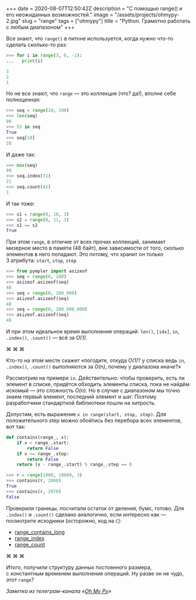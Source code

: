 +++
date = 2020-08-07T12:50:42Z
description = "С помощью range() и его неожиданных возможностей."
image = "/assets/projects/ohmypy-2.jpg"
slug = "range"
tags = ["ohmypy"]
title = "Python. Грамотно работать с любым диапазоном"
+++

Все знают, что `range()` в питоне используется, когда нужно что-то сделать сколько-то раз:

```python
>>> for i in range(3, 0, -1):
...   print(i)

3
2
1
```

Но не все знают, что `range` — это коллекция (что? да!), вполне себе полноценная:

```python
>>> seq = range(10, 100)
>>> len(seq)
90
>>> 52 in seq
True
>>> seq[10]
20
```

И даже так:

```python
>>> max(seq)
99
>>> seq.index(31)
21
>>> seq.count(42)
1
```

И так тоже:

```python
>>> s1 = range(0, 10, 3)
>>> s2 = range(0, 11, 3)
>>> s1 == s2
True
```

При этом `range`, в отличие от всех прочих коллекций, занимает мизерное место в памяти (48 байт), вне зависимости от того, сколько элементов в него попадают. Это потому, что хранит он только 3 атрибута: `start`, `stop`, `step`

```python
>>> from pympler import asizeof
>>> seq = range(0, 100)
>>> asizeof.asizeof(seq)
48
>>> seq = range(0, 100_000)
>>> asizeof.asizeof(seq)
48
>>> seq = range(0, 100_000_000)
>>> asizeof.asizeof(seq)
48
```

И при этом идеальное время выполнения операций: `len()`, `[idx]`, `in`, `.index()`, `.count()` — всё за *O(1)*.

<p class="text-centered">⌘&nbsp;⌘&nbsp;⌘</p>

Кто-то на этом месте скажет «погодите, откуда *O(1)*? у списка ведь `in`, `.index()`, `.count()` выполняются за *O(n)*, почему у диапазона иначе?»

Рассмотрим на примере `in`. Действительно: чтобы проверить, есть ли элемент в списке, придётся обходить элементы списка, пока не найдём искомый — это сложность *O(n)*. Но в случае с диапазоном мы точно знаем первый элемент, последний элемент и шаг. Поэтому разработчики стандартной библиотеки пошли на хитрость.

Допустим, есть выражение `x in range(start, stop, step)`. Для положительного step можно обойтись без перебора всех элементов, вот так:

```python
def contains(range_, x):
    if x < range_.start:
        return False
    if x >= range_.stop:
        return False
    return (x - range_.start) % range_.step == 0

>>> r = range(1000, 10000, 3)
>>> contains(r, 2068)
True
>>> contains(r, 2070)
False
```

Проверили границы, посчитали остаток от деления, бумс, готово. Для `.index()` и `.count()` сделано аналогично, если интересно как — посмотрите исходники (осторожно, код на `C`):

- [range_contains_long](https://github.com/python/cpython/blob/384621c42f9102e31ba2c47feba144af09c989e5/Objects/rangeobject.c#L368)
- [range_index](https://github.com/python/cpython/blob/384621c42f9102e31ba2c47feba144af09c989e5/Objects/rangeobject.c#L562)
- [range_count](https://github.com/python/cpython/blob/384621c42f9102e31ba2c47feba144af09c989e5/Objects/rangeobject.c#L544)

<p class="text-centered">⌘&nbsp;⌘&nbsp;⌘</p>

Итого, получили структуру данных постоянного размера, с константным временем выполнения операций. Ну разве он не чудо, этот `range`?

<div class="row">
<div class="col-xs-12 col-sm-10 col-md-8"><p><em>Заметка из телеграм-канала <span class="nowrap"><i class="fas fa-kiwi-bird"></i> «<a href="https://t.me/ohmypy">Oh My Py</a>»</span></em></p></div>
</div>



